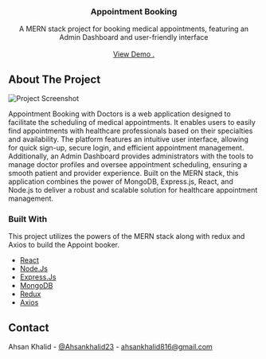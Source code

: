 
<br/>
<div align="center">

<h3 align="center">Appointment Booking</h3>
<p align="center">
A MERN stack project for booking medical appointments, featuring an Admin Dashboard and user-friendly interface

<br/>
<br/>
<a href="https://appointment-booking-3gse.onrender.com/">View Demo .</a>  


</p>
</div>

## About The Project

![Project Screenshot](https://i.postimg.cc/Jn3fzxYF/Screenshot-2024-09-24-014000.png)

Appointment Booking with Doctors is a web application designed to facilitate the scheduling of medical appointments. It enables users to easily find appointments with healthcare professionals based on their specialties and availability. The platform features an intuitive user interface, allowing for quick sign-up, secure login, and efficient appointment management. Additionally, an Admin Dashboard provides administrators with the tools to manage doctor profiles and oversee appointment scheduling, ensuring a smooth patient and provider experience. Built on the MERN stack, this application combines the power of MongoDB, Express.js, React, and Node.js to deliver a robust and scalable solution for healthcare appointment management.
### Built With

This project utilizes the powers of the MERN stack along with redux and Axios to build the Appoint booker.

- [React](https://reactjs.org)
- [Node.Js](https://nodejs.org)
- [Express.Js](https://expressjs.com/)
- [MongoDB](https://www.mongodb.com/)
- [Redux](https://redux.js.org/)
- [Axios](https://axios-http.com/docs/intro)
## Contact

Ahsan Khalid - [@Ahsankhalid23](https://twitter.com/Ahsankhalid23) - ahsankhalid816@gmail.com

